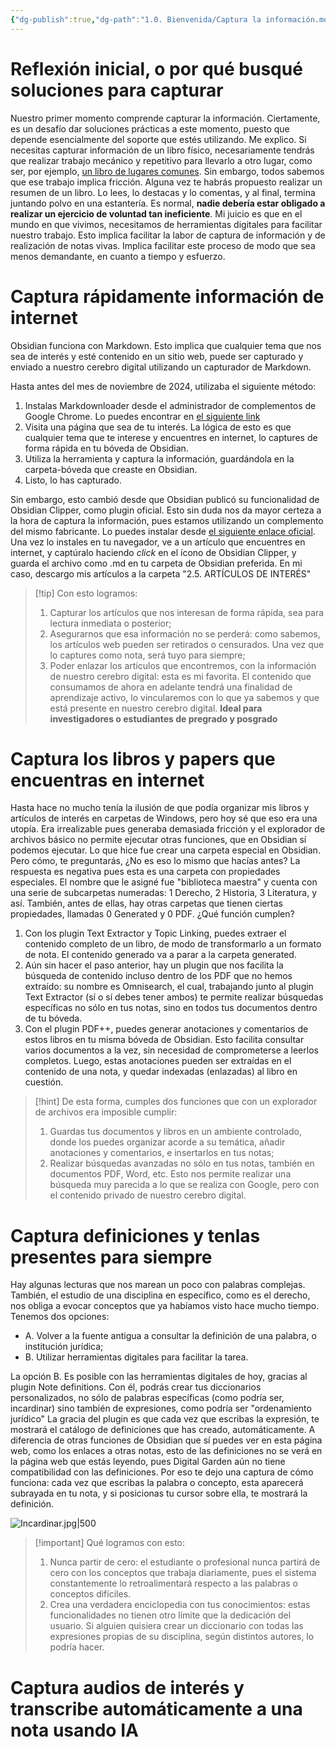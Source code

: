 ```yaml
---
{"dg-publish":true,"dg-path":"1.0. Bienvenida/Captura la información.md","permalink":"/1-0-bienvenida/captura-la-informacion/","tags":["CerebroDigital"]}
---
```


# Reflexión inicial, o por qué busqué soluciones para capturar

Nuestro primer momento comprende capturar la información. Ciertamente, es un desafío dar soluciones prácticas a este momento, puesto que depende esencialmente del soporte que estés utilizando.
Me explico. Si necesitas capturar información de un libro físico, necesariamente tendrás que realizar trabajo mecánico y repetitivo para llevarlo a otro lugar, como ser, por ejemplo, [un libro de lugares comunes](https://comein.uoc.edu/divulgacio/comein/es/numero27/articles/Article-Amalia-Creus.html#:~:text=M%C3%A1s%20all%C3%A1%20de%20simples%20transcripciones,utilizar%20en%20sus%20futuros%20escritos.). 
Sin embargo, todos sabemos que ese trabajo implica fricción. Alguna vez te habrás propuesto realizar un resumen de un libro. Lo lees, lo destacas y lo comentas, y al final, termina juntando polvo en una estantería. Es normal, **nadie debería estar obligado a realizar un ejercicio de voluntad tan ineficiente**. 
Mi juicio es que en el mundo en que vivimos, necesitamos de herramientas digitales para facilitar nuestro trabajo. Esto implica facilitar la labor de captura de información y de realización de notas vivas. Implica facilitar este proceso de modo que sea menos demandante, en cuanto a tiempo y esfuerzo.
# Captura rápidamente información de internet

Obsidian funciona con Markdown. Esto implica que cualquier tema que nos sea de interés y esté contenido en un sitio web, puede ser capturado y enviado a nuestro cerebro digital utilizando un capturador de Markdown. 

Hasta antes del mes de noviembre de 2024, utilizaba el siguiente método:
1. Instalas Markdownloader desde el administrador de complementos de Google Chrome. Lo puedes encontrar en [el siguiente link](https://chromewebstore.google.com/detail/markdownload-markdown-web/pcmpcfapbekmbjjkdalcgopdkipoggdi)
2. Visita una página que sea de tu interés. La lógica de esto es que cualquier tema que te interese y encuentres en internet, lo captures de forma rápida en tu bóveda de Obsidian.
3. Utiliza la herramienta y captura la información, guardándola en la carpeta-bóveda que creaste en Obsidian.
4. Listo, lo has capturado.

Sin embargo, esto cambió desde que Obsidian publicó su funcionalidad de Obsidian Clipper, como plugin oficial. Esto sin duda nos da mayor certeza a la hora de captura la información, pues estamos utilizando un complemento del mismo fabricante. Lo puedes instalar desde [el siguiente enlace oficial](https://obsidian.md/clipper). Una vez lo instales en tu navegador, ve a un artículo que encuentres en internet, y captúralo haciendo *click* en el ícono de Obsidian Clipper, y guarda el archivo como .md en tu carpeta de Obsidian preferida. En mi caso, descargo mis artículos a la carpeta "2.5. ARTÍCULOS DE INTERÉS"

> [!tip] Con esto logramos:
> 1. Capturar los artículos que nos interesan de forma rápida, sea para lectura inmediata o posterior;
> 2. Asegurarnos que esa información no se perderá: como sabemos, los artículos web pueden ser retirados o censurados. Una vez que lo captures como nota, será tuyo para siempre;
> 3. Poder enlazar los artículos que encontremos, con la información de nuestro cerebro digital: esta es mi favorita. El contenido que consumamos de ahora en adelante tendrá una finalidad de aprendizaje activo, lo vincularemos con lo que ya sabemos y que está presente en nuestro cerebro digital. **Ideal para investigadores o estudiantes de pregrado y posgrado**

# Captura los libros y papers que encuentras en internet

Hasta hace no mucho tenía la ilusión de que podía organizar mis libros y artículos de interés en carpetas de Windows, pero hoy sé que eso era una utopía. Era irrealizable pues generaba demasiada fricción y el explorador de archivos básico no permite ejecutar otras funciones, que en Obsidian sí podemos ejecutar.
Lo que hice fue crear una carpeta especial en Obsidian. Pero cómo, te preguntarás, ¿No es eso lo mismo que hacías antes? La respuesta es negativa pues esta es una carpeta con propiedades especiales.
El nombre que le asigné fue "biblioteca maestra" y cuenta con una serie de subcarpetas numeradas: 1 Derecho, 2 Historia, 3 Literatura, y así. 
También, antes de ellas, hay otras carpetas que tienen ciertas propiedades, llamadas 0 Generated y 0 PDF. ¿Qué función cumplen?
1. Con los plugin Text Extractor y Topic Linking, puedes extraer el contenido completo de un libro, de modo de transformarlo a un formato de nota. El contenido generado va a parar a la carpeta generated.
2. Aún sin hacer el paso anterior, hay un plugin que nos facilita la búsqueda de contenido incluso dentro de los PDF que no hemos extraído: su nombre es Omnisearch, el cual, trabajando junto al plugin Text Extractor (sí o sí debes tener ambos) te permite realizar búsquedas específicas no sólo en tus notas, sino en todos tus documentos dentro de tu bóveda. 
3. Con el plugin PDF++, puedes generar anotaciones y comentarios de estos libros en tu misma bóveda de Obsidian. Esto facilita consultar varios documentos a la vez, sin necesidad de comprometerse a leerlos completos. Luego, estas anotaciones pueden ser extraídas en el contenido de una nota, y quedar indexadas (enlazadas) al libro en cuestión.
 
> [!hint] De esta forma, cumples dos funciones que con un explorador de archivos era imposible cumplir:
> 1. Guardas tus documentos y libros en un ambiente controlado, donde los puedes organizar acorde a su temática, añadir anotaciones y comentarios, e insertarlos en tus notas;
> 2. Realizar búsquedas avanzadas no sólo en tus notas, también en documentos PDF, Word, etc. Esto nos permite realizar una búsqueda muy parecida a lo que se realiza con Google, pero con el contenido privado de nuestro cerebro digital.


# Captura definiciones y tenlas presentes para siempre

Hay algunas lecturas que nos marean un poco con palabras complejas. También, el estudio de una disciplina en específico, como es el derecho, nos obliga a evocar conceptos que ya habíamos visto hace mucho tiempo. Tenemos dos opciones: 
- A. Volver a la fuente antigua a consultar la definición de una palabra, o institución jurídica; 
- B. Utilizar herramientas digitales para facilitar la tarea.

La opción B. Es posible con las herramientas digitales de hoy, gracias al plugin Note definitions. Con él, podrás crear tus diccionarios personalizados, no sólo de palabras específicas (como podría ser, incardinar) sino también de expresiones, como podría ser "ordenamiento jurídico"
La gracia del plugin es que cada vez que escribas la expresión, te mostrará el catálogo de definiciones que has creado, automáticamente. 
A diferencia de otras funciones de Obsidian que sí puedes ver en esta página web, como los enlaces a otras notas, esto de las definiciones no se verá en la página web que estás leyendo, pues Digital Garden aún no tiene compatibilidad con las definiciones. Por eso te dejo una captura de cómo funciona: cada vez que escribas la palabra o concepto, esta aparecerá subrayada en tu nota, y si posicionas tu cursor sobre ella, te mostrará la definición. 


![Incardinar.jpg|500](/img/user/Incardinar.jpg)

> [!important] Qué logramos con esto:
> 1. Nunca partir de cero: el estudiante o profesional nunca partirá de cero con los conceptos que trabaja diariamente, pues el sistema constantemente lo retroalimentará respecto a las palabras o conceptos difíciles.
> 2. Crea una verdadera enciclopedia con tus conocimientos: estas funcionalidades no tienen otro límite que la dedicación del usuario. Si alguien quisiera crear un diccionario con todas las expresiones propias de su disciplina, según distintos autores, lo podría hacer.

# Captura audios de interés y transcribe automáticamente a una nota usando IA

